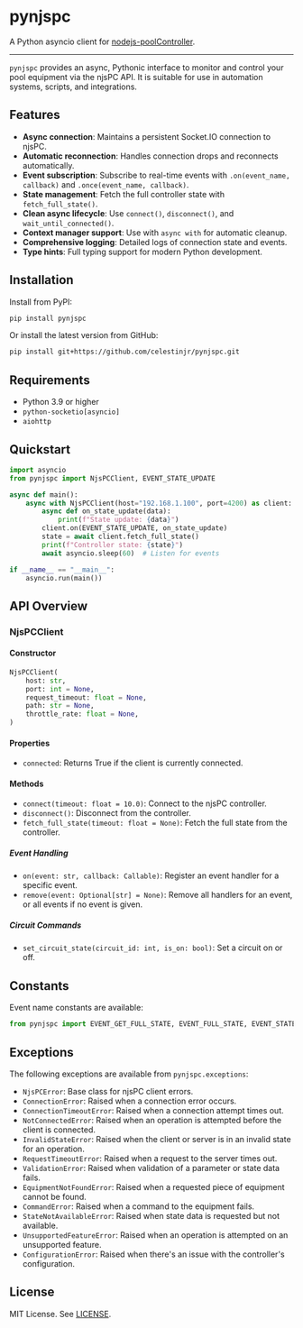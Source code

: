 # pynjspc

A Python asyncio client for [nodejs-poolController](https://github.com/tagyoureit/nodejs-poolController).

---

`pynjspc` provides an async, Pythonic interface to monitor and control your pool equipment via the njsPC API. It is suitable for use in automation systems, scripts, and integrations.

## Features

- **Async connection**: Maintains a persistent Socket.IO connection to njsPC.
- **Automatic reconnection**: Handles connection drops and reconnects automatically.
- **Event subscription**: Subscribe to real-time events with `.on(event_name, callback)` and `.once(event_name, callback)`.
- **State management**: Fetch the full controller state with `fetch_full_state()`.
- **Clean async lifecycle**: Use `connect()`, `disconnect()`, and `wait_until_connected()`.
- **Context manager support**: Use with `async with` for automatic cleanup.
- **Comprehensive logging**: Detailed logs of connection state and events.
- **Type hints**: Full typing support for modern Python development.

## Installation

Install from PyPI:

```bash
pip install pynjspc
```

Or install the latest version from GitHub:

```bash
pip install git+https://github.com/celestinjr/pynjspc.git
```

## Requirements

- Python 3.9 or higher
- `python-socketio[asyncio]`
- `aiohttp`

## Quickstart

```python
import asyncio
from pynjspc import NjsPCClient, EVENT_STATE_UPDATE

async def main():
    async with NjsPCClient(host="192.168.1.100", port=4200) as client:
        async def on_state_update(data):
            print(f"State update: {data}")
        client.on(EVENT_STATE_UPDATE, on_state_update)
        state = await client.fetch_full_state()
        print(f"Controller state: {state}")
        await asyncio.sleep(60)  # Listen for events

if __name__ == "__main__":
    asyncio.run(main())
```

## API Overview

### NjsPCClient

#### Constructor

```python
NjsPCClient(
    host: str,
    port: int = None,
    request_timeout: float = None,
    path: str = None,
    throttle_rate: float = None,
)
```

#### Properties
- `connected`: Returns True if the client is currently connected.

#### Methods
- `connect(timeout: float = 10.0)`: Connect to the njsPC controller.
- `disconnect()`: Disconnect from the controller.
- `fetch_full_state(timeout: float = None)`: Fetch the full state from the controller.

##### Event Handling
- `on(event: str, callback: Callable)`: Register an event handler for a specific event.
- `remove(event: Optional[str] = None)`: Remove all handlers for an event, or all events if no event is given.

##### Circuit Commands
- `set_circuit_state(circuit_id: int, is_on: bool)`: Set a circuit on or off.

## Constants

Event name constants are available:

```python
from pynjspc import EVENT_GET_FULL_STATE, EVENT_FULL_STATE, EVENT_STATE_UPDATE
```

## Exceptions

The following exceptions are available from `pynjspc.exceptions`:

- `NjsPCError`: Base class for njsPC client errors.
- `ConnectionError`: Raised when a connection error occurs.
- `ConnectionTimeoutError`: Raised when a connection attempt times out.
- `NotConnectedError`: Raised when an operation is attempted before the client is connected.
- `InvalidStateError`: Raised when the client or server is in an invalid state for an operation.
- `RequestTimeoutError`: Raised when a request to the server times out.
- `ValidationError`: Raised when validation of a parameter or state data fails.
- `EquipmentNotFoundError`: Raised when a requested piece of equipment cannot be found.
- `CommandError`: Raised when a command to the equipment fails.
- `StateNotAvailableError`: Raised when state data is requested but not available.
- `UnsupportedFeatureError`: Raised when an operation is attempted on an unsupported feature.
- `ConfigurationError`: Raised when there's an issue with the controller's configuration.

## License

MIT License. See [LICENSE](LICENSE).